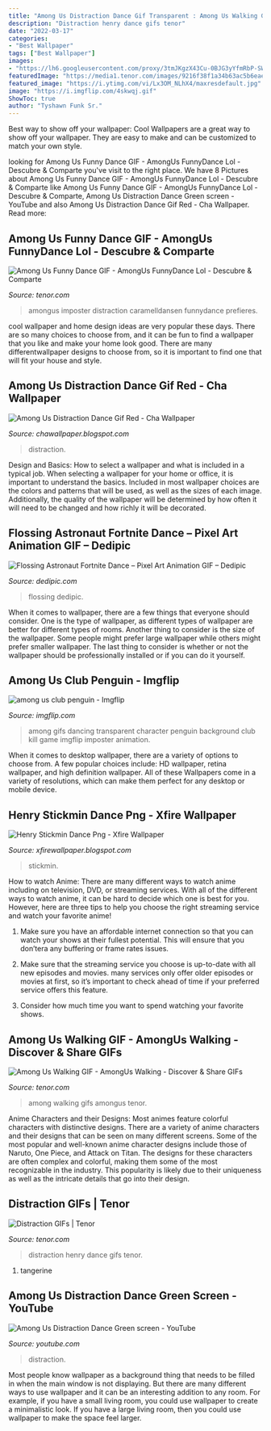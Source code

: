 ```yaml
---
title: "Among Us Distraction Dance Gif Transparent : Among Us Walking Gif"
description: "Distraction henry dance gifs tenor"
date: "2022-03-17"
categories:
- "Best Wallpaper"
tags: ["Best Wallpaper"]
images:
- "https://lh6.googleusercontent.com/proxy/3tmJKgzX43Cu-0BJG3yYfmRbP-SWHQKW3OHUdTKLktUt6HVpHFERdewSuwMpcUeM9PUlwRDNaZ3q-gH8MKjMj6v4879tJDBtifErzshd54TrN89zmZXn6viuOY2dsHc-C9-VVmniXBw3Oa6d4XjbeGCzdOxByyLFfk8-=w1200-h630-p-k-no-nu"
featuredImage: "https://media1.tenor.com/images/9216f38f1a34b63ac5b6eae0d0c54567/tenor.gif?itemid=18433240"
featured_image: "https://i.ytimg.com/vi/Lx3OM_NLhX4/maxresdefault.jpg"
image: "https://i.imgflip.com/4skwqj.gif"
ShowToc: true
author: "Tyshawn Funk Sr."
---
```



Best way to show off your wallpaper:
Cool Wallpapers are a great way to show off your wallpaper. They are easy to make and can be customized to match your own style.

	

		
looking for Among Us Funny Dance GIF - AmongUs FunnyDance Lol - Descubre &amp; Comparte you've visit to the right place. We have 8 Pictures about Among Us Funny Dance GIF - AmongUs FunnyDance Lol - Descubre &amp; Comparte like Among Us Funny Dance GIF - AmongUs FunnyDance Lol - Descubre &amp; Comparte, Among Us Distraction Dance Green screen - YouTube and also Among Us Distraction Dance Gif Red - Cha Wallpaper. Read more:
		
    
## Among Us Funny Dance GIF - AmongUs FunnyDance Lol - Descubre &amp; Comparte

<img loading=lazy src="https://media1.tenor.com/images/9216f38f1a34b63ac5b6eae0d0c54567/tenor.gif?itemid=18433240" onerror="this.onerror=null;this.src='https://tse4.mm.bing.net/th?id=OIP.khbzjxo0tjrFturg0MVFZwHaEX&amp;pid=15.1';" alt="Among Us Funny Dance GIF - AmongUs FunnyDance Lol - Descubre &amp; Comparte">

_Source: tenor.com_

>amongus imposter distraction caramelldansen funnydance prefieres. 

	

cool wallpaper and home design ideas are very popular these days. There are so many choices to choose from, and it can be fun to find a wallpaper that you like and make your home look good. There are many differentwallpaper designs to choose from, so it is important to find one that will fit your house and style.

    
## Among Us Distraction Dance Gif Red - Cha Wallpaper

<img loading=lazy src="https://i.ytimg.com/vi/Lx3OM_NLhX4/maxresdefault.jpg" onerror="this.onerror=null;this.src='https://tse2.mm.bing.net/th?id=OIP.JCcVLDySGLpyj12K5tI1_wHaEK&amp;pid=15.1';" alt="Among Us Distraction Dance Gif Red - Cha Wallpaper">

_Source: chawallpaper.blogspot.com_

>distraction. 

	

Design and Basics: How to select a wallpaper and what is included in a typical job.
When selecting a wallpaper for your home or office, it is important to understand the basics. Included in most wallpaper choices are the colors and patterns that will be used, as well as the sizes of each image. Additionally, the quality of the wallpaper will be determined by how often it will need to be changed and how richly it will be decorated.

    
## Flossing Astronaut Fortnite Dance – Pixel Art Animation GIF – Dedipic

<img loading=lazy src="https://i1.wp.com/dedipic.com/wp-content/uploads/2020/02/flossing_astronaut_sticker_3.gif?resize=498%2C498&amp;ssl=1" onerror="this.onerror=null;this.src='https://tse1.mm.bing.net/th?id=OIP.v1GufH-OBmpFOtzdgzr5YAHaHa&amp;pid=15.1';" alt="Flossing Astronaut Fortnite Dance – Pixel Art Animation GIF – Dedipic">

_Source: dedipic.com_

>flossing dedipic. 

	

When it comes to wallpaper, there are a few things that everyone should consider. One is the type of wallpaper, as different types of wallpaper are better for different types of rooms. Another thing to consider is the size of the wallpaper. Some people might prefer large wallpaper while others might prefer smaller wallpaper. The last thing to consider is whether or not the wallpaper should be professionally installed or if you can do it yourself.

    
## Among Us Club Penguin - Imgflip

<img loading=lazy src="https://i.imgflip.com/4skwqj.gif" onerror="this.onerror=null;this.src='https://tse1.mm.bing.net/th?id=OIP.F467TkOIu4-do6h7YYZh4QAAAA&amp;pid=15.1';" alt="among us club penguin - Imgflip">

_Source: imgflip.com_

>among gifs dancing transparent character penguin background club kill game imgflip imposter animation. 

	

When it comes to desktop wallpaper, there are a variety of options to choose from. A few popular choices include: HD wallpaper, retina wallpaper, and high definition wallpaper. All of these Wallpapers come in a variety of resolutions, which can make them perfect for any desktop or mobile device. 

    
## Henry Stickmin Dance Png - Xfire Wallpaper

<img loading=lazy src="https://lh6.googleusercontent.com/proxy/3tmJKgzX43Cu-0BJG3yYfmRbP-SWHQKW3OHUdTKLktUt6HVpHFERdewSuwMpcUeM9PUlwRDNaZ3q-gH8MKjMj6v4879tJDBtifErzshd54TrN89zmZXn6viuOY2dsHc-C9-VVmniXBw3Oa6d4XjbeGCzdOxByyLFfk8-=w1200-h630-p-k-no-nu" onerror="this.onerror=null;this.src='https://tse3.mm.bing.net/th?id=OIP.XWWgbDzeTE1Jcc-5B-fgSQAAAA&amp;pid=15.1';" alt="Henry Stickmin Dance Png - Xfire Wallpaper">

_Source: xfirewallpaper.blogspot.com_

>stickmin. 

	

How to watch Anime: There are many different ways to watch anime including on television, DVD, or streaming services.
With all of the different ways to watch anime, it can be hard to decide which one is best for you. However, here are three tips to help you choose the right streaming service and watch your favorite anime!
1. Make sure you have an affordable internet connection so that you can watch your shows at their fullest potential. This will ensure that you don’tera any buffering or frame rates issues.

2. Make sure that the streaming service you choose is up-to-date with all new episodes and movies. many services only offer older episodes or movies at first, so it’s important to check ahead of time if your preferred service offers this feature.

3. Consider how much time you want to spend watching your favorite shows.

    
## Among Us Walking GIF - AmongUs Walking - Discover &amp; Share GIFs

<img loading=lazy src="https://media1.tenor.com/images/654cf5a3e7b77631ea0af7e9dc4768d6/tenor.gif?itemid=19927708" onerror="this.onerror=null;this.src='https://tse2.mm.bing.net/th?id=OIP.ZUz1o-e3djHqCvfp3Edo1gHaHa&amp;pid=15.1';" alt="Among Us Walking GIF - AmongUs Walking - Discover &amp; Share GIFs">

_Source: tenor.com_

>among walking gifs amongus tenor. 

	

Anime Characters and their Designs: Most animes feature colorful characters with distinctive designs.
There are a variety of anime characters and their designs that can be seen on many different screens. Some of the most popular and well-known anime character designs include those of Naruto, One Piece, and Attack on Titan. The designs for these characters are often complex and colorful, making them some of the most recognizable in the industry. This popularity is likely due to their uniqueness as well as the intricate details that go into their design.

    
## Distraction GIFs | Tenor

<img loading=lazy src="https://media.tenor.com/images/49de6e7bfbff610091a6f34b5b5edfc2/tenor.gif" onerror="this.onerror=null;this.src='https://tse4.mm.bing.net/th?id=OIP.Sd5ue_v_YQCRpvNLW17fwgAAAA&amp;pid=15.1';" alt="Distraction GIFs | Tenor">

_Source: tenor.com_

>distraction henry dance gifs tenor. 

	

1. tangerine 

    
## Among Us Distraction Dance Green Screen - YouTube

<img loading=lazy src="https://i.ytimg.com/vi/kRQcyrbwRFU/maxresdefault.jpg" onerror="this.onerror=null;this.src='https://tse2.mm.bing.net/th?id=OIP.KCq_R_rKu9g7DNtcnyr7TQHaEK&amp;pid=15.1';" alt="Among Us Distraction Dance Green screen - YouTube">

_Source: youtube.com_

>distraction. 

	

Most people know wallpaper as a background thing that needs to be filled in when the main window is not displaying. But there are many different ways to use wallpaper and it can be an interesting addition to any room. For example, if you have a small living room, you could use wallpaper to create a minimalistic look. If you have a large living room, then you could use wallpaper to make the space feel larger.

